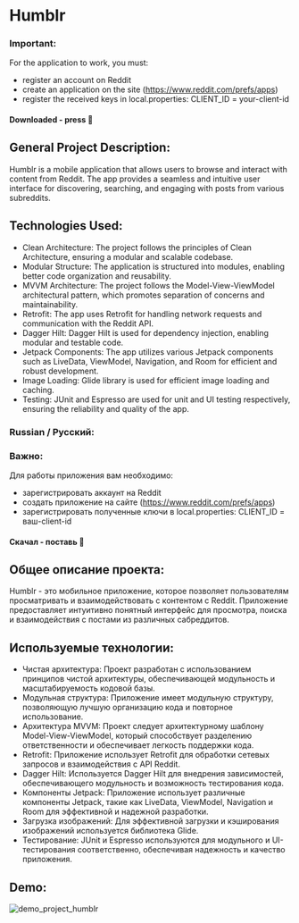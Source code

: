 # Humblr

### Important:

For the application to work, you must:

- register an account on Reddit
- create an application on the site (https://www.reddit.com/prefs/apps)
- register the received keys in local.properties: CLIENT_ID = your-client-id

#### Downloaded - press 🌟

## General Project Description:

Humblr is a mobile application that allows users to browse and interact with content from Reddit.
The app provides a seamless and intuitive user interface for discovering, searching, and engaging
with posts from various subreddits.

## Technologies Used:

- Clean Architecture: The project follows the principles of Clean Architecture, ensuring a
  modular and scalable codebase.
- Modular Structure: The application is structured into modules, enabling better code
  organization and reusability.
- MVVM Architecture: The project follows the Model-View-ViewModel architectural pattern, which
  promotes separation of concerns and maintainability.
- Retrofit: The app uses Retrofit for handling network requests and communication with the Reddit
  API.
- Dagger Hilt: Dagger Hilt is used for dependency injection, enabling modular and testable code.
- Jetpack Components: The app utilizes various Jetpack components such as LiveData, ViewModel,
  Navigation, and Room for efficient and robust development.
- Image Loading: Glide library is used for efficient image loading and caching.
- Testing: JUnit and Espresso are used for unit and UI testing respectively, ensuring the
  reliability
  and quality of the app.

### Russian / Русский:

### Важно:

Для работы приложения вам необходимо:

- зарегистрировать аккаунт на Reddit
- создать приложение на сайте (https://www.reddit.com/prefs/apps)
- зарегистрировать полученные ключи в local.properties: CLIENT_ID = ваш-client-id

#### Скачал - поставь 🌟

## Общее описание проекта:

Humblr - это мобильное приложение, которое позволяет пользователям просматривать и взаимодействовать
с контентом с Reddit. Приложение предоставляет интуитивно понятный интерфейс для просмотра, поиска и
взаимодействия с постами из различных сабреддитов.

## Используемые технологии:

- Чистая архитектура: Проект разработан с использованием принципов чистой архитектуры,
  обеспечивающей модульность и масштабируемость кодовой базы.
- Модульная структура: Приложение имеет модульную структуру, позволяющую лучшую организацию кода
  и повторное использование.
- Архитектура MVVM: Проект следует архитектурному шаблону Model-View-ViewModel, который способствует
  разделению ответственности и обеспечивает легкость поддержки кода.
- Retrofit: Приложение использует Retrofit для обработки сетевых запросов и взаимодействия с API
  Reddit.
- Dagger Hilt: Используется Dagger Hilt для внедрения зависимостей, обеспечивающего модульность и
  возможность тестирования кода.
- Компоненты Jetpack: Приложение использует различные компоненты Jetpack, такие как LiveData,
  ViewModel, Navigation и Room для эффективной и надежной разработки.
- Загрузка изображений: Для эффективной загрузки и кэширования изображений используется библиотека
  Glide.
- Тестирование: JUnit и Espresso используются для модульного и UI-тестирования соответственно,
  обеспечивая надежность и качество приложения.

## Demo:

![demo_project_humblr](https://github.com/filin2hat/Redditron/assets/94535311/5d0a2d7b-686d-4a7b-bb22-40110634d9d9)


